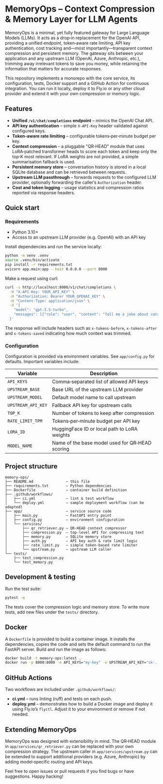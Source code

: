 # MemoryOps – Context Compression & Memory Layer for LLM Agents

MemoryOps is a minimal, yet fully featured gateway for Large Language Models (LLMs).
It acts as a drop‑in replacement for the OpenAI API, providing a unified endpoint,
token‑aware rate limiting, API key authentication, cost tracking and—most
importantly—transparent context compression and persistent memory.  The
gateway sits between your application and any upstream LLM (OpenAI, Azure,
Anthropic, etc.), trimming away irrelevant tokens to save you money, while
retaining the information that matters for accurate responses.

This repository implements a monorepo with the core service, its configuration,
tests, Docker support and a GitHub Action for continuous integration.  You can
run it locally, deploy it to Fly.io or any other cloud provider and extend it
with your own compression or memory logic.

## Features

* **Unified `/v1/chat/completions` endpoint** – mimics the OpenAI Chat API.
* **API key authentication** – simple `X‑API‑Key` header validated against
  configured keys.
* **Token‑aware rate limiting** – configurable tokens‑per‑minute budget per key.
* **Context compression** – a pluggable "QR‑HEAD" module that uses
  LoRA‑patched transformer heads to score each token and keep only the
  top‑K most relevant.  If LoRA weights are not provided, a simple
  summarisation fallback is used.
* **Persistent memory store** – conversation history is stored in a local
  SQLite database and can be retrieved between requests.
* **Upstream LLM passthrough** – forwards requests to the configured LLM
  provider, optionally forwarding the caller’s `Authorization` header.
* **Cost and token logging** – usage statistics and compression ratios
  reported via response headers.

## Quick start

### Requirements

* Python 3.10+
* Access to an upstream LLM provider (e.g. OpenAI) with an API key

Install dependencies and run the service locally:

```bash
python -m venv .venv
source .venv/bin/activate
pip install -r requirements.txt
uvicorn app.main:app --host 0.0.0.0 --port 8000
```

Make a request using curl:

```bash
curl -s http://localhost:8000/v1/chat/completions \
  -H "X-API-Key: YOUR_API_KEY" \
  -H "Authorization: Bearer YOUR_OPENAI_KEY" \
  -H "Content-Type: application/json" \
  -d '{
    "model": "gpt-3.5-turbo", 
    "messages": [{"role": "user", "content": "Tell me a joke about cats."}]
  }'
```

The response will include headers such as `x-tokens-before`, `x-tokens-after`
and `x-tokens-saved` indicating how much context was trimmed.

### Configuration

Configuration is provided via environment variables.  See
`app/config.py` for defaults.  Important variables include:

| Variable             | Description                                          |
|----------------------|------------------------------------------------------|
| `API_KEYS`           | Comma‑separated list of allowed API keys             |
| `UPSTREAM_BASE`      | Base URL of the upstream LLM provider                |
| `UPSTREAM_MODEL`     | Default model name to call upstream                  |
| `UPSTREAM_API_KEY`   | Fallback API key for upstream calls                  |
| `TOP_K`              | Number of tokens to keep after compression           |
| `RATE_LIMIT_TPM`     | Tokens‑per‑minute budget per API key                 |
| `LORA_ID`            | HuggingFace ID or local path to LoRA weights         |
| `MODEL_NAME`         | Name of the base model used for QR‑HEAD scoring      |

## Project structure

```
memory-ops/
├── README.md               – this file
├── requirements.txt        – Python dependencies
├── Dockerfile              – container build definition
├── .github/workflows/
│   ├── ci.yml              – lint & test workflow
│   └── deploy.yml          – sample deployment workflow (can be adapted)
├── app/                    – service source code
│   ├── main.py             – FastAPI entry point
│   ├── config.py           – environment configuration
│   └── services/
│       ├── qr_retriever.py – QR‑HEAD context compressor
│       ├── compression.py  – top‑level API for compressing text
│       ├── memory.py       – SQLite memory store
│       ├── auth.py         – API key auth & rate limit logic
│       ├── rate_limit.py   – simple token‑based rate limiter
│       └── upstream.py     – upstream LLM caller
└── tests/
    ├── test_compression.py
    └── test_memory.py
```

## Development & testing

Run the test suite:

```bash
pytest -q
```

The tests cover the compression logic and memory store.  To
write more tests, add new files under the `tests/` directory.

## Docker

A `Dockerfile` is provided to build a container image.  It installs
the dependencies, copies the code and sets the default command to run
the FastAPI server.  Build and run the image as follows:

```bash
docker build -t memory-ops:latest .
docker run -p 8000:8000 -e API_KEYS="my-key" -e UPSTREAM_API_KEY="sk-..." memory-ops:latest
```

## GitHub Actions

Two workflows are included under `.github/workflows/`:

* **ci.yml** – runs linting (ruff) and tests on each push.
* **deploy.yml** – demonstrates how to build a Docker image and deploy it
  using Fly.io’s `flyctl`.  Adjust it to your environment or remove if not
  needed.

## Extending MemoryOps

MemoryOps was designed with extensibility in mind.  The QR‑HEAD module in
`app/services/qr_retriever.py` can be replaced with your own compression
strategy.  The upstream caller in `app/services/upstream.py` can be
extended to support additional providers (e.g. Azure, Anthropic) by
adding model‑specific routing and API keys.

Feel free to open issues or pull requests if you find bugs or have
suggestions.  Happy hacking!